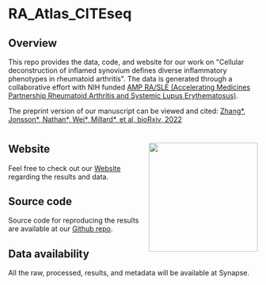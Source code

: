 # RA_Atlas_CITEseq

## Overview
This repo provides the data, code, and website for our work on "Cellular deconstruction of inflamed synovium defines diverse inflammatory phenotypes in rheumatoid arthritis". The data is generated through a collaborative effort with NIH funded [AMP RA/SLE (Accelerating Medicines Partnership Rheumatoid Arthritis and Systemic Lupus Erythematosus)](https://www.niams.nih.gov/grants-funding/funded-research/accelerating-medicines/RA-SLE).

The preprint version of our manuscript can be viewed and cited: [Zhang*, Jonsson*, Nathan*, Wei*, Millard*, et al, bioRxiv, 2022](https://www.biorxiv.org/content/10.1101/2022.02.25.481990v1.abstract)

# <img src="https://https://github.com/immunogenomics/RA_Atlas_CITEseq/tree/master/figure/overview.png" width="220" align="right">


## Website
Feel free to check out our [Website](https://immunogenomics.io/ampra2/) regarding the results and data.


## Source code
Source code for reproducing the results are available at our [Github repo](https://github.com/immunogenomics/RA_Atlas_CITEseq).


## Data availability
All the raw, processed, results, and metadata will be available at Synapse.